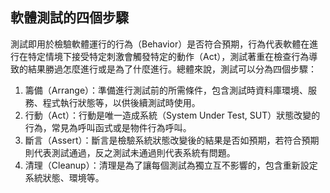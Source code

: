 ## 軟體測試的四個步驟
測試即用於檢驗軟體運行的行為（Behavior）是否符合預期，行為代表軟體在進行在特定情境下接受特定刺激會觸發特定的動作（Act），測試著重在檢查行為導致的結果勝過怎麼進行或是為了什麼進行。總體來說，測試可以分為四個步驟：
1. 籌備（Arrange）：準備進行測試前的所需條件，包含測試時資料庫環境、服務、程式執行狀態等，以供後續測試時使用。
2. 行動（Act）：行動是唯一造成系統（System Under Test, SUT）狀態改變的行為，常見為呼叫函式或是物件行為呼叫。
3. 斷言（Assert）：斷言是檢驗系統狀態改變後的結果是否如預期，若符合預期則代表測試通過，反之測試未通過則代表系統有問題。
4. 清理（Cleanup）：清理是為了讓每個測試為獨立互不影響的，包含重新設定系統狀態、環境等。